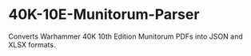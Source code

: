 # 40K-10E-Munitorum-Parser

Converts Warhammer 40K 10th Edition Munitorum PDFs into JSON and XLSX formats.